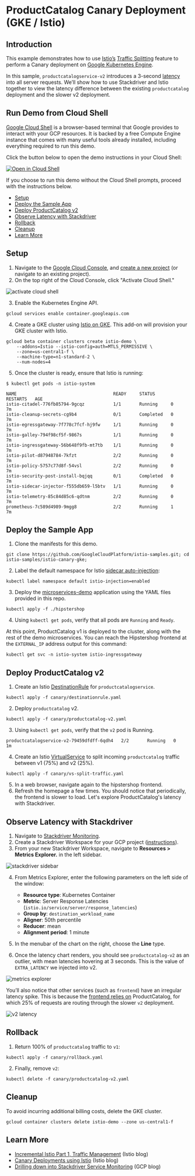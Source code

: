 # ProductCatalog Canary Deployment (GKE / Istio)

## Introduction

This example demonstrates how to use [Istio’s](https://istio.io/) [Traffic Splitting](https://istio.io/docs/concepts/traffic-management/#splitting-traffic-between-versions) feature to perform a Canary deployment on [Google Kubernetes Engine](https://cloud.google.com/kubernetes-engine/).

In this sample, `productcatalogservice-v2` introduces a 3-second
[latency](https://github.com/GoogleCloudPlatform/microservices-demo/tree/master/src/productcatalogservice#latency-injection) into all server requests. We’ll show how to use Stackdriver and Istio together to
view the latency difference between the existing `productcatalog` deployment and the
slower v2 deployment.

## Run Demo from Cloud Shell

[Google Cloud Shell](https://cloud.google.com/shell/docs/) is a browser-based terminal that Google provides to interact with your GCP resources. It is backed by a free Compute Engine instance that comes with many useful tools already installed, including everything required to run this demo.

Click the button below to open the demo instructions in your Cloud Shell:

[![Open in Cloud Shell](http://gstatic.com/cloudssh/images/open-btn.svg)](https://console.cloud.google.com/cloudshell/open?git_repo=https%3A%2F%2Fgithub.com%2FGoogleCloudPlatform%2Fistio-samples&page=editor&tutorial=istio-canary-gke/README.md)

If you choose to run this demo without the Cloud Shell prompts, proceed with the
instructions below.

  - [Setup](#setup)
  - [Deploy the Sample App](#deploy-the-sample-app)
  - [Deploy ProductCatalog v2](#deploy-productcatalog-v2)
  - [Observe Latency with Stackdriver](#observe-latency-with-stackdriver)
  - [Rollback](#rollback)
  - [Cleanup](#cleanup)
  - [Learn More](#learn-more)

## Setup

1. Navigate to the [Google Cloud Console](https://console.cloud.google.com/), and [create a new project](https://cloud.google.com/resource-manager/docs/creating-managing-projects) (or navigate to an
   existing project).
2. On the top right of the Cloud Console, click "Activate Cloud Shell."

![activate cloud shell](screenshots/activate-shell.png)

3. Enable the Kubernetes Engine API.

```
gcloud services enable container.googleapis.com
```

4. Create a GKE cluster using [Istio on GKE](https://cloud.google.com/istio/docs/istio-on-gke/overview). This add-on will provision
   your GKE cluster with Istio.

```
gcloud beta container clusters create istio-demo \
    --addons=Istio --istio-config=auth=MTLS_PERMISSIVE \
    --zone=us-central1-f \
    --machine-type=n1-standard-2 \
    --num-nodes=4
```
5. Once the cluster is ready, ensure that Istio is running:

```
$ kubectl get pods -n istio-system

NAME                                     READY     STATUS      RESTARTS   AGE
istio-citadel-776fb85794-9gcqz           1/1       Running     0          7m
istio-cleanup-secrets-cg9b4              0/1       Completed   0          7m
istio-egressgateway-7f778c7fcf-hj9fw     1/1       Running     0          7m
istio-galley-794f98cf5f-9867s            1/1       Running     0          7m
istio-ingressgateway-56b648f9fb-mt7tb    1/1       Running     0          7m
istio-pilot-d87948784-7kfzt              2/2       Running     0          7m
istio-policy-5757c77d8f-54vsl            2/2       Running     0          7m
istio-security-post-install-bqjqq        0/1       Completed   0          7m
istio-sidecar-injector-f555db659-l5btv   1/1       Running     0          7m
istio-telemetry-85c84d85c6-qdtnm         2/2       Running     0          7m
prometheus-7c589d4989-9mgg8              2/2       Running     1          7m
```

## Deploy the Sample App

1. Clone the manifests for this demo.
```
git clone https://github.com/GoogleCloudPlatform/istio-samples.git; cd istio-samples/istio-canary-gke;
```
2. Label the default namespace for Istio [sidecar auto-injection](https://istio.io/docs/setup/kubernetes/sidecar-injection/):

```
kubectl label namespace default istio-injection=enabled
```

3. Deploy the [microservices-demo](https://github.com/GoogleCloudPlatform/microservices-demo) application using the YAML files provided in this repo.

```
kubectl apply -f ./hipstershop
```

4. Using `kubectl get pods`, verify that all pods are `Running` and `Ready`.

At this point, ProductCatalog v1 is deployed to the cluster, along with the rest of the
demo microservices. You can reach the Hipstershop frontend at the `EXTERNAL_IP` address
output for this command:

```
kubectl get svc -n istio-system istio-ingressgateway
```

## Deploy ProductCatalog v2

1. Create an Istio [DestinationRule](https://istio.io/docs/reference/config/istio.networking.v1alpha3/#DestinationRule) for `productcatalogservice`.

```
kubectl apply -f canary/destinationrule.yaml
```

2. Deploy `productcatalog` v2.
```
kubectl apply -f canary/productcatalog-v2.yaml
```

3. Using `kubectl get pods`, verify that the `v2` pod is Running.
```
productcatalogservice-v2-79459dfdff-6qdh4   2/2       Running   0          1m
```

4. Create an Istio [VirtualService](https://istio.io/docs/reference/config/istio.networking.v1alpha3/#VirtualService) to split incoming `productcatalog` traffic between v1 (75%) and v2 (25%).
```
kubectl apply -f canary/vs-split-traffic.yaml
```

5. In a web browser, navigate again to the hipstershop frontend.
6. Refresh the homepage a few times. You should notice that periodically, the frontend is
   slower to load. Let's explore ProductCatalog's latency with Stackdriver.

## Observe Latency with Stackdriver

1. Navigate to [Stackdriver Monitoring](https://app.google.stackdriver.com).
2. Create a Stackdriver Workspace for your GCP project
   ([instructions](https://cloud.google.com/monitoring/workspaces/guide#single-project-ws)).
3. From your new Stackdriver Workspace, navigate to **Resources > Metrics Explorer.** in the
   left sidebar.

![stackdriver sidebar](screenshots/stackdriver-sidebar.png)


4. From Metrics Explorer, enter the following parameters on the left side of the window:
	- **Resource type**: Kubernetes Container
	- **Metric**: Server Response Latencies (`istio.io/service/server/response_latencies`)
	- **Group by**: `destination_workload_name`
	- **Aligner**: 50th percentile
	- **Reducer**: mean
	- **Alignment period**: 1 minute

5. In the menubar of the chart on the right, choose the **Line** type.
6. Once the latency chart renders, you should see `productcatalog-v2` as an outlier, with
    mean latencies hovering at 3 seconds. This is the value of `EXTRA_LATENCY` we injected into v2.

![metrics explorer](screenshots/metrics-explorer.png)

You’ll also notice that other services (such as `frontend`) have an irregular latency spike. This is because the [frontend relies on](https://github.com/GoogleCloudPlatform/microservices-demo#service-architecture) ProductCatalog, for which 25% of requests are routing through the slower `v2` deployment.

![v2 latency](screenshots/v2-latency.png)

## Rollback

1. Return 100% of `productcatalog` traffic to `v1`:
```
kubectl apply -f canary/rollback.yaml
```
2. Finally, remove `v2`:
```
kubectl delete -f canary/productcatalog-v2.yaml
```

## Cleanup

To avoid incurring additional billing costs, delete the GKE cluster.

```
gcloud container clusters delete istio-demo --zone us-central1-f
```

## Learn More

- [Incremental Istio Part 1, Traffic
  Management](https://istio.io/blog/2018/incremental-traffic-management/) (Istio blog)
- [Canary Deployments using Istio](https://istio.io/blog/2017/0.1-canary/)  (Istio blog)
- [Drilling down into Stackdriver Service
  Monitoring](https://cloud.google.com/blog/products/gcp/drilling-down-into-stackdriver-service-monitoring)
  (GCP blog)
